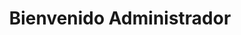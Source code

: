 ---
title: "Bienvenido Administrador"
description: "Gestiona insumos, ajusta informacion de usuarios y manten el orden del inventario del laboratorio"
---